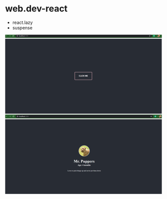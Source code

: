 ﻿# web.dev-react

- react.lazy
- suspense

<img src="click-me.png" alt="click-button">
<img src="details-puppy.png" alt="puppy-life">
